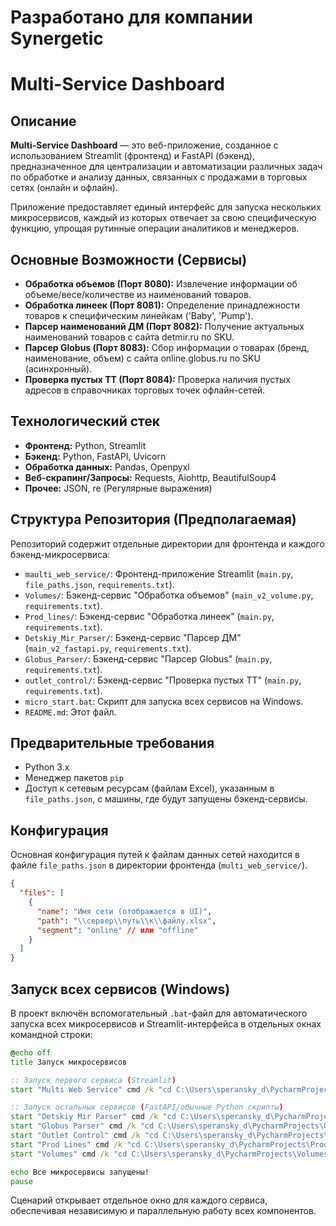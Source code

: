 
<h1><p align="Left"><strong>Разработано для компании Synergetic</strong></p></h1>

# Multi-Service Dashboard

## Описание

**Multi-Service Dashboard** — это веб-приложение, созданное с использованием Streamlit (фронтенд) и FastAPI (бэкенд), предназначенное для централизации и автоматизации различных задач по обработке и анализу данных, связанных с продажами в торговых сетях (онлайн и офлайн).

Приложение предоставляет единый интерфейс для запуска нескольких микросервисов, каждый из которых отвечает за свою специфическую функцию, упрощая рутинные операции аналитиков и менеджеров.

## Основные Возможности (Сервисы)

* **Обработка объемов (Порт 8080):** Извлечение информации об объеме/весе/количестве из наименований товаров.
* **Обработка линеек (Порт 8081):** Определение принадлежности товаров к специфическим линейкам ('Baby', 'Pump').
* **Парсер наименований ДМ (Порт 8082):** Получение актуальных наименований товаров с сайта detmir.ru по SKU.
* **Парсер Globus (Порт 8083):** Сбор информации о товарах (бренд, наименование, объем) с сайта online.globus.ru по SKU (асинхронный).
* **Проверка пустых ТТ (Порт 8084):** Проверка наличия пустых адресов в справочниках торговых точек офлайн-сетей.

## Технологический стек

* **Фронтенд:** Python, Streamlit
* **Бэкенд:** Python, FastAPI, Uvicorn
* **Обработка данных:** Pandas, Openpyxl
* **Веб-скрапинг/Запросы:** Requests, Aiohttp, BeautifulSoup4
* **Прочее:** JSON, re (Регулярные выражения)

## Структура Репозитория (Предполагаемая)

Репозиторий содержит отдельные директории для фронтенда и каждого бэкенд-микросервиса:

* `maulti_web_service/`: Фронтенд-приложение Streamlit (`main.py`, `file_paths.json`, `requirements.txt`).
* `Volumes/`: Бэкенд-сервис "Обработка объемов" (`main_v2_volume.py`, `requirements.txt`).
* `Prod_lines/`: Бэкенд-сервис "Обработка линеек" (`main.py`, `requirements.txt`).
* `Detskiy_Mir_Parser/`: Бэкенд-сервис "Парсер ДМ" (`main_v2_fastapi.py`, `requirements.txt`).
* `Globus_Parser/`: Бэкенд-сервис "Парсер Globus" (`main.py`, `requirements.txt`).
* `outlet_control/`: Бэкенд-сервис "Проверка пустых ТТ" (`main.py`, `requirements.txt`).
* `micro_start.bat`: Скрипт для запуска всех сервисов на Windows.
* `README.md`: Этот файл.

## Предварительные требования

* Python 3.x
* Менеджер пакетов `pip`
* Доступ к сетевым ресурсам (файлам Excel), указанным в `file_paths.json`, с машины, где будут запущены бэкенд-сервисы.

## Конфигурация

Основная конфигурация путей к файлам данных сетей находится в файле `file_paths.json` в директории фронтенда (`multi_web_service/`).

```json
{
  "files": [
    {
      "name": "Имя сети (отображается в UI)",
      "path": "\\сервер\\путь\\к\\файлу.xlsx",
      "segment": "online" // или "offline"
    }
  ]
}
```

## Запуск всех сервисов (Windows)

В проект включён вспомогательный `.bat`-файл для автоматического запуска всех микросервисов и Streamlit-интерфейса в отдельных окнах командной строки:

```bat
@echo off
title Запуск микросервисов

:: Запуск первого сервиса (Streamlit)
start "Multi Web Service" cmd /k "cd C:\Users\speransky_d\PycharmProjects\maulti_web_service && streamlit run main.py"

:: Запуск остальных сервисов (FastAPI/обычные Python скрипты)
start "Detskiy Mir Parser" cmd /k "cd C:\Users\speransky_d\PycharmProjects\Detskiy_Mir_Parser && python main_v2_fastapi.py"
start "Globus Parser" cmd /k "cd C:\Users\speransky_d\PycharmProjects\Globus_Parser && python main.py"
start "Outlet Control" cmd /k "cd C:\Users\speransky_d\PycharmProjects\outlet_control && python main.py"
start "Prod Lines" cmd /k "cd C:\Users\speransky_d\PycharmProjects\Prod_lines && python main.py"
start "Volumes" cmd /k "cd C:\Users\speransky_d\PycharmProjects\Volumes && python main_v2_volume.py"

echo Все микросервисы запущены!
pause
```

Сценарий открывает отдельное окно для каждого сервиса, обеспечивая независимую и параллельную работу всех компонентов.
